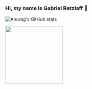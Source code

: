### Hi, my name is Gabriel Retzlaff 👋

![Anurag's GitHub stats](https://github-readme-stats.vercel.app/api?username=r3tzgl&show_icons=true&theme=dracula)

<img height="180em"  align="center" src="https://github-readme-stats.vercel.app/api/top-langs/?username=R3TZGL&layout=compact&langs_count=7&theme=dracula" />



